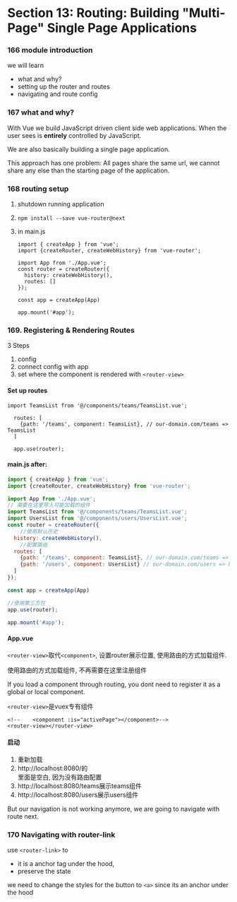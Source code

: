 # Section 13: Routing: Building "Multi-Page" Single Page Applications



### 166 module introduction

we will learn

- what and why?
- setting up the router and routes
- navigating and route config

### 167 what and why?

With Vue we build JavaScript driven client side web applications. When the user sees is **entirely** controlled by JavaScript.

We are also basically building a single page application.

This approach has one problem: All pages share the same url, we cannot share any else than the starting page of the application.

### 168 routing setup

1. shutdown running application

2. `npm install --save vue-router@next`

3. in main.js

   ```
   import { createApp } from 'vue';
   import {createRouter, createWebHistory} from 'vue-router';
   
   import App from './App.vue';
   const router = createRouter({
     history: createWebHistory(),
     routes: []
   });
   
   const app = createApp(App)
   
   app.mount('#app');
   ```

   

### 169. Registering & Rendering Routes

3 Steps

1. config
2. connect config with app
3. set where the component is rendered with `<router-view>`

#### Set up routes

```
import TeamsList from '@/components/teams/TeamsList.vue';

  routes: [
    {path: '/teams', component: TeamsList}, // our-domain.com/teams => TeamsList
  ]
  
  app.use(router);
```

#### main.js after:

```js
import { createApp } from 'vue';
import {createRouter, createWebHistory} from 'vue-router';

import App from './App.vue';
// 需要在这里导入可能加载的组件
import TeamsList from '@/components/teams/TeamsList.vue';
import UsersList from '@/components/users/UsersList.vue';
const router = createRouter({
    //使用默认历史
  history: createWebHistory(),
    //配置路由
  routes: [
    {path: '/teams', component: TeamsList}, // our-domain.com/teams => component TeamsList
    {path: '/users', component: UsersList} // our-domain.com/users => UsersList
  ]
});

const app = createApp(App)

//使用第三方包
app.use(router);

app.mount('#app');
```

#### App.vue

`<router-view>`取代`<component>`, 设置router展示位置, 使用路由的方式加载组件.

使用路由的方式加载组件, 不再需要在这里注册组件

If you load a component through routing, you dont need to register it as a global or local component.

`<router-view>`是vuex专有组件

```
<!--    <component :is="activePage"></component>-->
<router-view></router-view>
```

#### 启动

1. 重新加载
2. http://localhost:8080/的<main>里面是空白, 因为没有路由配置
3. http://localhost:8080/teams展示teams组件
4. http://localhost:8080/users展示users组件

But our navigation is not working anymore, we are going to navigate with route next.

### 170 Navigating with router-link

use `<router-link>` to 

- it is a anchor tag under the hood,
- preserve the state

we need to change the styles for the button to `<a>` since its an anchor under the hood